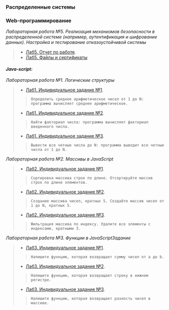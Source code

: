 ### Распределенные системы


### Web-программирование
*Лабораторная работа №5. Реализация механизмов безопасности в распределенной системе (например, аутентификация и шифрование данных). Настройка и тестирование отказоустойчивой системы*
> * [Лаб5. Отчет по работе](lab5_rs/lab5_cherenkov_rs.pdf).
> * [Лаб5. Файлы и сертификаты](lab5_rs/)


#### *Java-script:*
*Лабораторная работа №1. Логические структуры*
> * [Лаб1. Индивидуальное задание №1](js/lab1/lab1_indiv1.js).
> > ```Определить среднее арифметическое чисел от 1 до N: программа вычисляет среднее арифметическое.```
> * [Лаб1. Индивидуальное задание №2](js/lab1/lab1_indiv2.js).
> > ```Найти факториал числа: программа вычисляет факториал введенного числа.```
> * [Лаб1. Индивидуальное задание №3](js/lab1/lab1_indiv3.js).
> > ```Вывести все четные числа до N: программа выводит все четные числа от 1 до N.```

*Лабораторная работа №2. Массивы в JavaScript*
> * [Лаб2. Индивидуальное задание №1](js/lab2/lab2_indiv1.js).
> > ```Сортировка массива строк по длине. Отсортируйте массив строк по длине элементов.```
> * [Лаб2. Индивидуальное задание №2](js/lab2/lab2_indiv2.js).
> > ```Создание массива чисел, кратных 5. Создайте массив чисел от 1 до N, кратных 5.```
> * [Лаб2. Индивидуальное задание №3](js/lab2/lab2_indiv3.js).
> > ```Фильтрация массива по индексу. Удалите все элементы с индексами, кратными 3.```

*Лабораторная работа №3. Функции в JavaScriptЗадание*
> * [Лаб3. Индивидуальное задание №1](js/lab3/lab3_indiv1.js).
> > ```Напишите функцию, которая возвращает сумму чисел от a до b.```
> * [Лаб3. Индивидуальное задание №2](js/lab3/lab3_indiv2.js).
> > ```Напишите функцию, которая возвращает строку в нижнем регистре.```
> * [Лаб3. Индивидуальное задание №3](js/lab3/lab3_indiv3.js).
> > ```Напишите функцию, которая возвращает разность чисел в массиве.```
